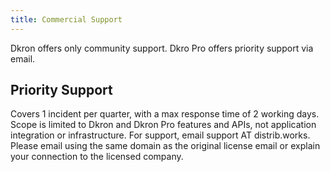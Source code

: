 ```yaml
---
title: Commercial Support
---
```


Dkron offers only community support. Dkro Pro offers priority support via email.

## Priority Support

Covers 1 incident per quarter, with a max response time of 2 working days. Scope is limited to Dkron and Dkron Pro features and APIs, not application integration or infrastructure. For support, email support AT distrib.works. Please email using the same domain as the original license email or explain your connection to the licensed company.
